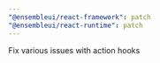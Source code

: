 ```yaml
---
"@ensembleui/react-framework": patch
"@ensembleui/react-runtime": patch
---
```


Fix various issues with action hooks
